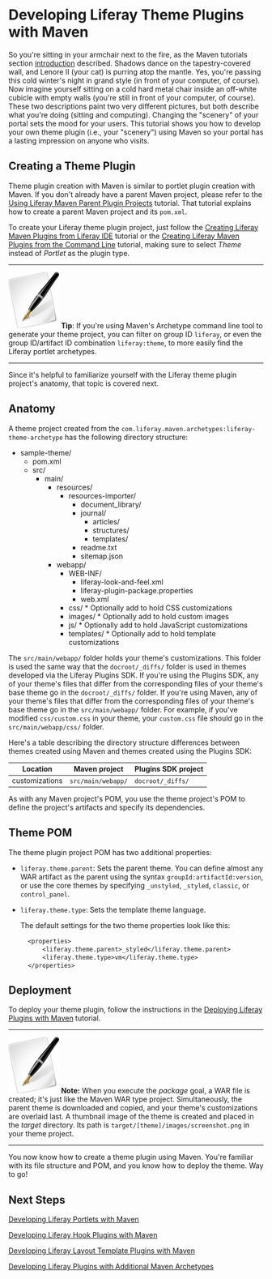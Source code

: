 # Developing Liferay Theme Plugins with Maven [](id=developing-liferay-theme-plugins-with-maven-lp-6-2-develop-tutorial)

So you're sitting in your armchair next to the fire, as the Maven tutorials
section
[introduction](https://www-ldn.liferay.com/develop/tutorials/-/knowledge_base/maven-lp-6-2-develop-tutorial)
described. Shadows dance on the tapestry-covered wall, and Lenore II (your cat)
is purring atop the mantle. Yes, you're passing this cold winter's night in
grand style (in front of your computer, of course). Now imagine yourself sitting
on a cold hard metal chair inside an off-white cubicle with empty walls (you're
still in front of your computer, of course). These two descriptions paint two
very different pictures, but both describe what you're doing (sitting and
computing). Changing the "scenery" of your portal sets the mood for your users.
This tutorial shows you how to develop your own theme plugin (i.e., your
"scenery") using Maven so your portal has a lasting impression on anyone who
visits. 

## Creating a Theme Plugin

Theme plugin creation with Maven is similar to portlet plugin creation with
Maven. If you don't already have a parent Maven project, please refer to the
[Using Liferay Maven Parent Plugin Projects](https://www-ldn.liferay.com/develop/tutorials/-/knowledge_base/using-liferay-maven-parent-plugin-projects-lp-6-2-develop-tutorial)
tutorial. That tutorial explains how to create a parent Maven project and its
`pom.xml`. 

To create your Liferay theme plugin project, just follow the
[Creating Liferay Maven Plugins from Liferay IDE](https://www-ldn.liferay.com/develop/tutorials/-/knowledge_base/creating-liferay-maven-plugins-from-liferay-ide-lp-6-2-develop-tutorial)
tutorial or the
[Creating Liferay Maven Plugins from the Command Line](https://www-ldn.liferay.com/develop/tutorials/-/knowledge_base/creating-liferay-maven-plugins-from-the-command-lin-lp-6-2-develop-tutorial)
tutorial, making sure to select *Theme* instead of *Portlet* as the plugin type. 

---

![tip](../../images/tip-pen-paper.png) **Tip**: If you're using Maven's
Archetype command line tool to generate your theme project, you can filter on
group ID `liferay`, or even the group ID/artifact ID combination
`liferay:theme`, to more easily find the Liferay portlet archetypes. 

---

Since it's helpful to familiarize yourself with the Liferay theme plugin
project's anatomy, that topic is covered next. 

## Anatomy

A theme project created from the
`com.liferay.maven.archetypes:liferay-theme-archetype` has the following
directory structure: 

- sample-theme/
    - pom.xml
    - src/
        - main/
            - resources/
                - resources-importer/
                    - document_library/
                    - journal/
                        - articles/
                        - structures/
                        - templates/
                    - readme.txt
                    - sitemap.json
            - webapp/
                - WEB-INF/
                    - liferay-look-and-feel.xml
                    - liferay-plugin-package.properties
                    - web.xml
                - css/ \* Optionally add to hold CSS customizations
                - images/ \* Optionally add to hold custom images
                - js/ \* Optionally add to hold JavaScript customizations
                - templates/ \* Optionally add to hold template customizations

The `src/main/webapp/` folder holds your theme's customizations. This folder is
used the same way that the `docroot/_diffs/` folder is used in themes developed
via the Liferay Plugins SDK. If you're using the Plugins SDK, any of your
theme's files that differ from the corresponding files of your theme's base
theme go in the `docroot/_diffs/` folder. If you're using Maven, any of your
theme's files that differ from the corresponding files of your theme's base
theme go in the `src/main/webapp/` folder. For example, if you've modified
`css/custom.css` in your theme, your `custom.css` file should go in the
`src/main/webapp/css/` folder. 

Here's a table describing the directory structure differences between themes
created using Maven and themes created using the Plugins SDK: 

Location       | Maven project      | Plugins SDK project |
-------------- | ------------------ | ------------------- |
customizations | `src/main/webapp/` | `docroot/_diffs/`   |

<!--
Revisit adding this link after the themes tutorials are published.

To view the directory structure of a theme developed by the Liferay Plugins SDK,
visit the *Anatomy of a Theme Project* section in the [Creating Liferay
Themes](http://www.liferay.com) tutorial.
-->

As with any Maven project's POM, you use the theme project's POM to define the
project's artifacts and specify its dependencies. 

## Theme POM

The theme plugin project POM has two additional properties: 

- `liferay.theme.parent`: Sets the parent theme. You can define almost any WAR
  artifact as the parent using the syntax `groupId:artifactId:version`, or use
  the core themes by specifying `_unstyled`, `_styled`, `classic`, or
  `control_panel`. 
- `liferay.theme.type`: Sets the template theme language. 

    The default settings for the two theme properties look like this:
        
        <properties>
            <liferay.theme.parent>_styled</liferay.theme.parent>
            <liferay.theme.type>vm</liferay.theme.type>
        </properties>

## Deployment

To deploy your theme plugin, follow the instructions in the
[Deploying Liferay Plugins with Maven](https://www-ldn.liferay.com/develop/tutorials/-/knowledge_base/deploying-liferay-plugins-with-maven-lp-6-2-develop-tutorial)
tutorial. 

---

![note](../../images/tip-pen-paper.png) **Note:** When you execute the *package*
goal, a WAR file is created; it's just like the Maven WAR type project.
Simultaneously, the parent theme is downloaded and copied, and your theme's
customizations are overlaid last. A thumbnail image of the theme is created and
placed in the *target* directory. Its path is
`target/[theme]/images/screenshot.png` in your theme project. 

---

You now know how to create a theme plugin using Maven. You're familiar with
its file structure and POM, and you know how to deploy the theme. Way to go!

## Next Steps

<!-- Revisit this link when the themes tutorial is published. Jim

For more information on Liferay themes and their settings, please refer to the
[Creating Themes](http://www.liferay.com) tutorial. 
-->

[Developing Liferay Portlets with Maven](https://www-ldn.liferay.com/develop/tutorials/-/knowledge_base/creating-liferay-portlets-with-maven-lp-6-2-develop-tutorial)

[Developing Liferay Hook Plugins with Maven](https://www-ldn.liferay.com/develop/tutorials/-/knowledge_base/developing-liferay-hook-plugins-with-maven-lp-6-2-develop-tutorial)

[Developing Liferay Layout Template Plugins with Maven](https://www-ldn.liferay.com/develop/tutorials/-/knowledge_base/developing-liferay-layout-template-plugins-with-mav-lp-6-2-develop-tutorial)

[Developing Liferay Plugins with Additional Maven Archetypes](https://www-ldn.liferay.com/develop/tutorials/-/knowledge_base/developing-liferay-plugins-with-additional-maven-ar-lp-6-2-develop-tutorial)
